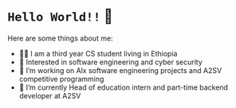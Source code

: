 # `Hello World!!`  👋


<!--**blenassefa2/blenassefa2** is a ✨ _special_ ✨ repository because its `README.md` (this file) appears on your GitHub profile.-->

Here are some things about me:

- 👩‍🎓 I am a third year CS student living in Ethiopia
- 📖 Interested in software engineering and cyber security
- 🔭 I’m working on Alx software engineering projects and A2SV competitive programming
- 🌱 I’m currently Head of education intern and part-time backend developer at A2SV
